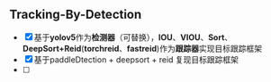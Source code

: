 ## Tracking-By-Detection

- [x] 基于**yolov5**作为**检测器**（可替换），**IOU**、**VIOU**、**Sort**、**DeepSort+Reid**(**torchreid**、**fastreid**)作为**跟踪器**实现目标跟踪框架
- [x] 基于paddleDtection + deepsort + reid 复现目标跟踪框架
- [ ] 

